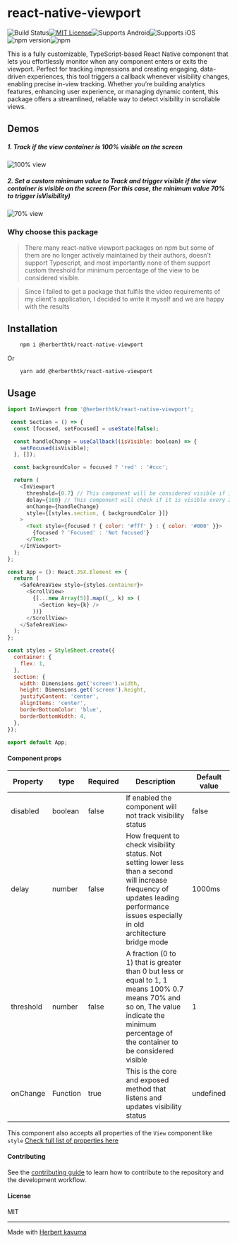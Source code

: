 
# react-native-viewport
![Build Status](https://github.com/herberthk/react-native-viewport/actions/workflows/ci.yml/badge.svg)[![MIT License](https://img.shields.io/badge/License-MIT-blue.svg)](https://opensource.org/licenses/MIT)![Supports Android](https://img.shields.io/badge/Supports-Android-green.svg)![Supports iOS](https://img.shields.io/badge/Supports-iOS-blue.svg)![npm version](https://img.shields.io/npm/v/@herberthtk/react-native-viewport.svg)![npm](https://img.shields.io/npm/dw/@herberthtk/react-native-viewport)


This is a fully customizable, TypeScript-based React Native component that lets you effortlessly monitor when any component enters or exits the viewport. Perfect for tracking impressions and creating engaging, data-driven experiences, this tool triggers a callback whenever visibility changes, enabling precise in-view tracking. Whether you’re building analytics features, enhancing user experience, or managing dynamic content, this package offers a streamlined, reliable way to detect visibility in scrollable views.

  ## Demos
  ##### 1. Track if the view container is 100% visible on the screen
![100% view](./view-100.gif)
##### 2. Set a custom minimum value to Track and trigger visible if the view container is visible on the screen (For this case, the minimum value 70% to trigger isVisibility)
![70% view](./view-70.gif)

### Why choose this package
> There many react-native viewport packages on npm but some of them are no longer actively maintained by their authors, doesn't support Typescript, and most importantly none of them support custom threshold for minimum percentage of the view to be considered visible. 

> Since I failed to get a package that fulfils the video requirements of my client's application, I decided to write it myself and we are happy with the results

## Installation

```sh
    npm i @herberthtk/react-native-viewport
```
Or
```
    yarn add @herberthtk/react-native-viewport
```

## Usage


```js
import InViewport from '@herberthtk/react-native-viewport';

 const Section = () => {
  const [focused, setFocused] = useState(false);

  const handleChange = useCallback((isVisible: boolean) => {
    setFocused(isVisible);
  }, []);

  const backgroundColor = focused ? 'red' : '#ccc';

  return (
    <InViewport
      threshold={0.7} // This component will be considered visible if it is 70% visible (Default is 1 that means 100%)  
      delay={100} // This component will check if it is visible every 200ms (default is 1000ms or 1 second) )
      onChange={handleChange}
      style={[styles.section, { backgroundColor }]}
    >
      <Text style={focused ? { color: '#fff' } : { color: '#000' }}>
        {focused ? 'Focused' : 'Not focused'}
      </Text>
    </InViewport>
  );
};

const App = (): React.JSX.Element => {
  return (
    <SafeAreaView style={styles.container}>
      <ScrollView>
        {[...new Array(5)].map((_, k) => (
          <Section key={k} />
        ))}
      </ScrollView>
    </SafeAreaView>
  );
};

const styles = StyleSheet.create({
  container: {
    flex: 1,
  },
  section: {
    width: Dimensions.get('screen').width,
    height: Dimensions.get('screen').height,
    justifyContent: 'center',
    alignItems: 'center',
    borderBottomColor: 'blue',
    borderBottomWidth: 4,
  },
});

export default App;

```

#### Component props

| Property | type | Required | Description | Default value |
| ---------| ------- | ------- | -------- | -------- |
| disabled | boolean  | false  | If enabled the component will not track visibility status    | false |
| delay    | number | false   | How frequent to check visibility status. Not setting lower less than a second will increase frequency of updates leading performance issues especially in old architecture bridge mode   | 1000ms |
| threshold | number | false | A fraction (0 to 1) that is greater than 0 but less or equal to 1, 1 means 100% 0.7 means 70% and so on, The value indicate the minimum percentage of the container to be considered visible    | 1 |
| onChange          | Function |  true | This is the core and exposed method that listens and updates visibility status | undefined |

This component also accepts all properties of the `View` component like `style` [Check full list of properties here](https://reactnative.dev/docs/view)

#### Contributing

See the [contributing guide](CONTRIBUTING.md) to learn how to contribute to the repository and the development workflow.

#### License

MIT

---

Made with [Herbert kavuma](https://herbert.netbritz.com/)
